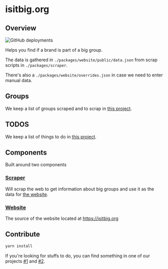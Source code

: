 # isitbig.org

## Overview

![GitHub deployments](https://img.shields.io/github/deployments/yoannmoinet/isitbig.org/production?label=vercel&logo=vercel&logoColor=white)

Helps you find if a brand is part of a big group.

The data is gathered in `./packages/website/public/data.json` from scrap scripts in `./packages/scraper`.

There's also a `./packages/website/overrides.json` in case we need to enter manual data.

## Groups

We keep a list of groups scraped and to scrap in [this project](https://github.com/yoannmoinet/isitbig.org/projects/1).

## TODOS

We keep a list of things to do in [this project](https://github.com/yoannmoinet/isitbig.org/projects/2).

## Components

Built around two components

### [Scraper](./packages/scraper)

Will scrap the web to get information about big groups and use it as the data for [the website](./packages/website).

### [Website](./packages/website)

The source of the website located at https://isitbig.org

## Contribute

```bash
yarn install
```

If you're looking for stuffs to do, you can find something in one of our projects [#1](https://github.com/yoannmoinet/isitbig.org/projects/1) and [#2](https://github.com/yoannmoinet/isitbig.org/projects/2).
